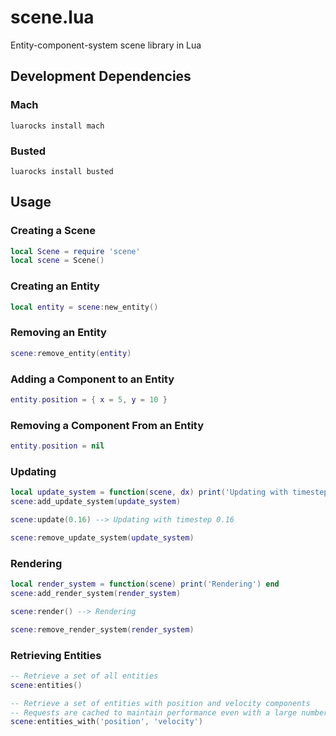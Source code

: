 scene.lua
==========

Entity-component-system scene library in Lua

## Development Dependencies
### Mach

    luarocks install mach

### Busted

    luarocks install busted

## Usage
### Creating a Scene

```lua
local Scene = require 'scene'
local scene = Scene()
```

### Creating an Entity

```lua
local entity = scene:new_entity()
```

### Removing an Entity

```lua
scene:remove_entity(entity)
```

### Adding a Component to an Entity

```lua
entity.position = { x = 5, y = 10 }
```

### Removing a Component From an Entity

```lua
entity.position = nil
```

### Updating

```lua
local update_system = function(scene, dx) print('Updating with timestep ' .. dx) end
scene:add_update_system(update_system)

scene:update(0.16) --> Updating with timestep 0.16

scene:remove_update_system(update_system)
```

### Rendering

```lua
local render_system = function(scene) print('Rendering') end
scene:add_render_system(render_system)

scene:render() --> Rendering

scene:remove_render_system(render_system)
```

### Retrieving Entities

```lua
-- Retrieve a set of all entities
scene:entities()

-- Retrieve a set of entities with position and velocity components
-- Requests are cached to maintain performance even with a large number of entities
scene:entities_with('position', 'velocity')
```
